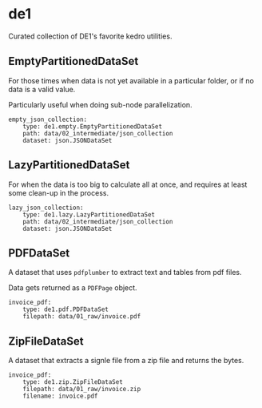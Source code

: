 # de1
Curated collection of DE1's favorite kedro utilities.


## EmptyPartitionedDataSet

For those times when data is not yet available in a particular folder, or if no data is a valid value.

Particularly useful when doing sub-node parallelization.

```
empty_json_collection:
    type: de1.empty.EmptyPartitionedDataSet
    path: data/02_intermediate/json_collection
    dataset: json.JSONDataSet
```


## LazyPartitionedDataSet

For when the data is too big to calculate all at once, and requires at least some clean-up in the process.

```
lazy_json_collection:
    type: de1.lazy.LazyPartitionedDataSet
    path: data/02_intermediate/json_collection
    dataset: json.JSONDataSet
```


## PDFDataSet

A dataset that uses `pdfplumber` to extract text and tables from pdf files.

Data gets returned as a `PDFPage` object.

```
invoice_pdf:
    type: de1.pdf.PDFDataSet
    filepath: data/01_raw/invoice.pdf
```


## ZipFileDataSet

A dataset that extracts a signle file from a zip file and returns the bytes.

```
invoice_pdf:
    type: de1.zip.ZipFileDataSet
    filepath: data/01_raw/invoice.zip
    filename: invoice.pdf
```

